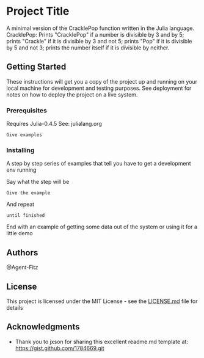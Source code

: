 # Project Title

A minimal version of the CracklePop function written in the Julia language. 
CracklePop: Prints "CracklePop" if a number is divisible by 3 and by 5;
prints "Crackle" if it is divisible by 3 and not 5; 
prints "Pop" if it is divisible by 5 and not 3; 
prints the number itself if it is divisible by neither.

## Getting Started

These instructions will get you a copy of the project up and running on your local machine for development and testing purposes. See deployment for notes on how to deploy the project on a live system.

### Prerequisites

Requires Julia-0.4.5 
See: julialang.org
```
Give examples
```

### Installing

A step by step series of examples that tell you have to get a development env running

Say what the step will be

```
Give the example
```

And repeat

```
until finished
```

End with an example of getting some data out of the system or using it for a little demo

## Authors

@Agent-Fitz

## License

This project is licensed under the MIT License - see the [LICENSE.md](LICENSE.md) file for details

## Acknowledgments
*  Thank you to jxson for sharing this excellent readme.md template at: https://gist.github.com/1784669.git 
